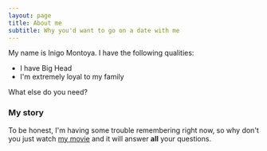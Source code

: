 ```yaml
---
layout: page
title: About me
subtitle: Why you'd want to go on a date with me
---
```


My name is Inigo Montoya. I have the following qualities:

- I have Big Head
- I'm extremely loyal to my family

What else do you need?

### My story

To be honest, I'm having some trouble remembering right now, so why don't you just watch [my movie](https://en.wikipedia.org/wiki/The_Princess_Bride_%28film%29) and it will answer **all** your questions.
